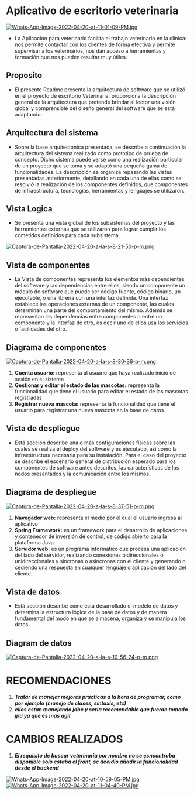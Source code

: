 # Aplicativo de escritorio veterinaria

[![Whats-App-Image-2022-04-20-at-11-01-09-PM.jpg](https://i.postimg.cc/022LhRyp/Whats-App-Image-2022-04-20-at-11-01-09-PM.jpg)](https://postimg.cc/BtkY1zD6)

- La Aplicación para veterinario facilita el trabajo veterinario en la clínica: nos permite contactar con los clientes de forma efectiva y permite supervisar a los veterinarios, nos dan acceso a herramientas y formación que nos pueden resultar muy útiles.

## Proposito

- El presente Readme presenta la arquitectura de software que se utilizó en el proyecto de escritorio Veterinaria, proporciona la descripción general de la arquitectura que pretende brindar al lector una visión global y comprensible del diseño general del software que se está adaptando.

## Arquitectura del sistema

- Sobre la base arquitectónica presentada, se describe a continuación la arquitectura del sistema realizado como prototipo de prueba de concepto. Dicho sistema puede verse como una realización particular de un proyecto que se toma y se adaptó una pequeña gama de funcionalidades. La descripción se organiza repasando las vistas presentadas anteriormente, detallando en cada una de ellas como se resolvió la realización de los componentes definidos, que componentes de infraestructura, tecnologías, herramientas y lenguajes se utilizaron.

## Vista Logica
- Se presenta una vista global de los subsistemas del proyecto y las herramientas externas que se utilizaron para lograr cumplir los cometidos definidos para cada subsistema.

[![Captura-de-Pantalla-2022-04-20-a-la-s-8-21-50-p-m.png](https://i.postimg.cc/NjgH7FN6/Captura-de-Pantalla-2022-04-20-a-la-s-8-21-50-p-m.png)](https://postimg.cc/xc489fV8)

## Vista de componentes
- La Vista de componentes representa los elementos más dependientes del software y las dependencias entre ellos, siendo un componente un módulo de software que puede ser código fuente, código binario, un ejecutable, o una librería con una interfaz definida. Una interfaz establece las operaciones externas de un componente, las cuales determinan una parte del comportamiento del mismo. Además se representan las dependencias entre componentes o entre un componente y la interfaz de otro, es decir uno de ellos usa los servicios o facilidades del otro.

## Diagrama de componentes
[![Captura-de-Pantalla-2022-04-20-a-la-s-8-30-36-p-m.png](https://i.postimg.cc/cHjzwV03/Captura-de-Pantalla-2022-04-20-a-la-s-8-30-36-p-m.png)](https://postimg.cc/34X9Hfyr)

1. **Cuenta usuario:** representa al usuario que haya realizado inicio de sesión en el sistema
2. **Gestionar y editar el estado de las mascotas:** representa la funcionalidad que tiene el usuario para editar el estado de las mascotas registradas
3. **Registrar nueva mascota:** representa la funcionalidad que tiene el usuario para registrar una nueva mascota en la base de datos.

## Vista de despliegue
- Está sección describe una o más configuraciones físicas sobre las cuales se realiza el deploy del software y es ejecutado, así como la infraestructura necesaria para su instalación. Para el caso del proyecto se describe el escenario general de distribución esperado para los componentes de software antes descritos, las características de los nodos presentados y la comunicación entre los mismos.

## Diagrama de despliegue
[![Captura-de-Pantalla-2022-04-20-a-la-s-8-37-51-p-m.png](https://i.postimg.cc/0j496tHX/Captura-de-Pantalla-2022-04-20-a-la-s-8-37-51-p-m.png)](https://postimg.cc/kRW0zyCW)

1. **Navegador web:** representa el medio por el cual el usuario ingresa al aplicativo
2. **Spring Framework:** es un framework para el desarrollo de aplicaciones y contenedor de inversión de control, de código abierto para la plataforma Java.
3. **Servidor web:** es un programa informático que procesa una aplicación del lado del servidor, realizando conexiones bidireccionales o unidireccionales y síncronas o asíncronas con el cliente y generando o cediendo una respuesta en cualquier lenguaje o aplicación del lado del cliente.

## Vista de datos
- Está sección describe cómo está desarrollado el modelo de datos y determina la estructura lógica de la base de datos y de manera fundamental del modo en que se almacena, organiza y se manipula los datos.

## Diagram de datos
[![Captura-de-Pantalla-2022-04-20-a-la-s-10-56-24-p-m.png](https://i.postimg.cc/9QDYq1L3/Captura-de-Pantalla-2022-04-20-a-la-s-10-56-24-p-m.png)](https://postimg.cc/QFrT2gLS)

# RECOMENDACIONES 
1. ***Tratar de manejar mejores practicas a la hora de programar, como por ejemplo (manejo de clases, sintaxis, etc)***
2. ***ellos estan manejando jdbc y seria recomendable que fueran tomado jpa ya que es mas agil***

# CAMBIOS REALIZADOS
1. ***El requisito de buscar veterinaria por nombre no se esncontraba disponible solo estaba el front, se decidio añadir la funcionalidad desde el backend***

[![Whats-App-Image-2022-04-20-at-10-59-05-PM.jpg](https://i.postimg.cc/KY6by9Hm/Whats-App-Image-2022-04-20-at-10-59-05-PM.jpg)](https://postimg.cc/kVvzQyCH)
[![Whats-App-Image-2022-04-20-at-11-04-40-PM.jpg](https://i.postimg.cc/rpWb5qfL/Whats-App-Image-2022-04-20-at-11-04-40-PM.jpg)](https://postimg.cc/Z9bVSzkf)



